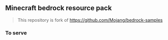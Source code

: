 ## Minecraft bedrock resource pack

> This repository is fork of https://github.com/Mojang/bedrock-samples

### To serve
